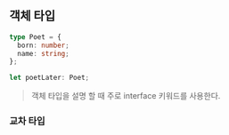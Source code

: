 ## 객체 타입

```typescript
type Poet = {
  born: number;
  name: string;
};

let poetLater: Poet;
```

> 객체 타입을 설명 할 때 주로 interface 키워드를 사용한다.

### 교차 타입


